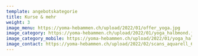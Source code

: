 ```yaml
---
template: angebotskategorie
title: Kurse & mehr
weight: 3
image_menu: https://yoma-hebammen.ch/upload/2022/01/offer_yoga.jpg
image_category: https://yoma-hebammen.ch/upload/2022/01/yoga_halbmond.jpg
image_category_mobile: https://yoma-hebammen.ch/upload/2022/01/yoga_halbmond_mobile.jpg
image_contact: https://yoma-hebammen.ch/upload/2022/02/scans_aquarell_600ppi-5-_6-3.jpg
---
```

